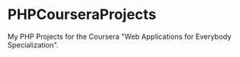# PHPCourseraProjects
My PHP Projects for the Coursera "Web Applications for Everybody Specialization".
